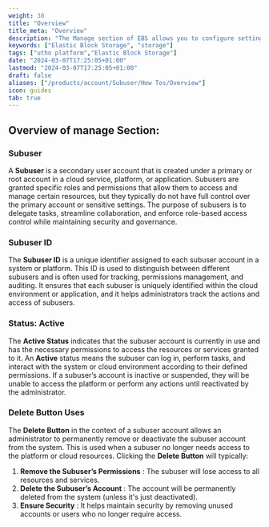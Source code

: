 ```yaml
---
weight: 30
title: "Overview"
title_meta: "Overview"
description: "The Manage section of EBS allows you to configure settings, resize volumes, attach or detach them from instances, and destroy volumes when no longer needed."
keywords: ["Elastic Block Storage", "storage"]
tags: ["utho platform","Elastic Block Storage"]
date: "2024-03-07T17:25:05+01:00"
lastmod: "2024-03-07T17:25:05+01:00"
draft: false 
aliases: ["/products/account/Subuser/How Tos/Overview"]
icon: guides
tab: true
---
```

## Overview of manage Section:

### Subuser

A **Subuser** is a secondary user account that is created under a primary or root account in a cloud service, platform, or application. Subusers are granted specific roles and permissions that allow them to access and manage certain resources, but they typically do not have full control over the primary account or sensitive settings. The purpose of subusers is to delegate tasks, streamline collaboration, and enforce role-based access control while maintaining security and governance.

### Subuser ID

The **Subuser ID** is a unique identifier assigned to each subuser account in a system or platform. This ID is used to distinguish between different subusers and is often used for tracking, permissions management, and auditing. It ensures that each subuser is uniquely identified within the cloud environment or application, and it helps administrators track the actions and access of subusers.

### Status: Active

The **Active Status** indicates that the subuser account is currently in use and has the necessary permissions to access the resources or services granted to it. An **Active** status means the subuser can log in, perform tasks, and interact with the system or cloud environment according to their defined permissions. If a subuser’s account is inactive or suspended, they will be unable to access the platform or perform any actions until reactivated by the administrator.

### Delete Button Uses

The **Delete Button** in the context of a subuser account allows an administrator to permanently remove or deactivate the subuser account from the system. This is used when a subuser no longer needs access to the platform or cloud resources. Clicking the **Delete Button** will typically:

1. **Remove the Subuser’s Permissions** : The subuser will lose access to all resources and services.
2. **Delete the Subuser’s Account** : The account will be permanently deleted from the system (unless it's just deactivated).
3. **Ensure Security** : It helps maintain security by removing unused accounts or users who no longer require access.
